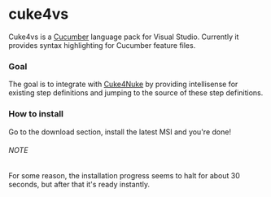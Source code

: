 # cuke4vs
Cuke4vs is a [Cucumber](http://wiki.github.com/aslakhellesoy/cucumber) language pack for Visual Studio. Currently it provides syntax highlighting for Cucumber feature files.

### Goal
The goal is to integrate with [Cuke4Nuke](http://wiki.github.com/richardlawrence/Cuke4Nuke) by providing intellisense for existing step definitions and jumping to the source of these step definitions.

### How to install
Go to the download section, install the latest MSI and you're done!

###### NOTE
For some reason, the installation progress seems to halt for about 30 seconds, but after that it's ready instantly.

